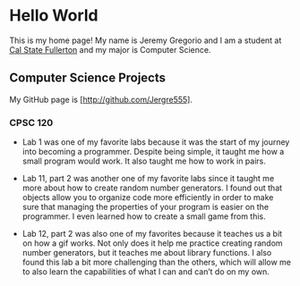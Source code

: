 # Hello World

This is my home page! My name is Jeremy Gregorio and I am a student at [Cal State Fullerton](http://www.fullerton.edu/) and my major is Computer Science.

## Computer Science Projects

My GitHub page is [http://github.com/Jergre555].

### CPSC 120

* Lab 1 was one of my favorite labs because it was the start of my journey into becoming a programmer. Despite being simple, it taught me how a small program would work. It also taught me how to work in pairs.

* Lab 11, part 2 was another one of my favorite labs since it taught me more about how to create random number generators. I found out that objects allow you to organize code more efficiently in order to make sure that managing the properties of your program is easier on the programmer. I even learned how to create a small game from this.

* Lab 12, part 2 was also one of my favorites because it teaches us a bit on how a gif works. Not only does it help me practice creating random number generators, but it teaches me about library functions. I also found this lab a bit more challenging than the others, which will allow me to also learn the capabilities of what I can and can’t do on my own.
